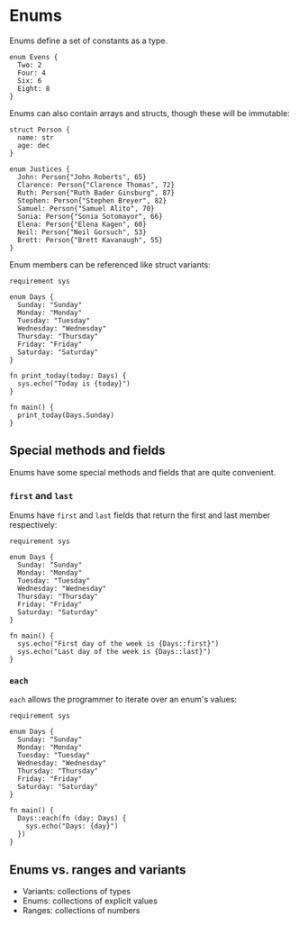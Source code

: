# Enums

Enums define a set of constants as a type.

```sylva
enum Evens {
  Two: 2
  Four: 4
  Six: 6
  Eight: 8
}
```

Enums can also contain arrays and structs, though these will be immutable:

```sylva
struct Person {
  name: str
  age: dec
}

enum Justices {
  John: Person{"John Roberts", 65}
  Clarence: Person{"Clarence Thomas", 72}
  Ruth: Person{"Ruth Bader Ginsburg", 87}
  Stephen: Person{"Stephen Breyer", 82}
  Samuel: Person{"Samuel Alito", 70}
  Sonia: Person{"Sonia Sotomayor", 66}
  Elena: Person{"Elena Kagen", 60}
  Neil: Person{"Neil Gorsuch", 53}
  Brett: Person{"Brett Kavanaugh", 55}
}
```

Enum members can be referenced like struct variants:

```sylva
requirement sys

enum Days {
  Sunday: "Sunday"
  Monday: "Monday"
  Tuesday: "Tuesday"
  Wednesday: "Wednesday"
  Thursday: "Thursday"
  Friday: "Friday"
  Saturday: "Saturday"
}

fn print_today(today: Days) {
  sys.echo("Today is {today}")
}

fn main() {
  print_today(Days.Sunday)
}
```

## Special methods and fields

Enums have some special methods and fields that are quite convenient.

### `first` and `last`

Enums have `first` and `last` fields that return the first and last member
respectively:

```sylva
requirement sys

enum Days {
  Sunday: "Sunday"
  Monday: "Monday"
  Tuesday: "Tuesday"
  Wednesday: "Wednesday"
  Thursday: "Thursday"
  Friday: "Friday"
  Saturday: "Saturday"
}

fn main() {
  sys.echo("First day of the week is {Days::first}")
  sys.echo("Last day of the week is {Days::last}")
}
```

### `each`

`each` allows the programmer to iterate over an enum's values:

```sylva
requirement sys

enum Days {
  Sunday: "Sunday"
  Monday: "Monday"
  Tuesday: "Tuesday"
  Wednesday: "Wednesday"
  Thursday: "Thursday"
  Friday: "Friday"
  Saturday: "Saturday"
}

fn main() {
  Days::each(fn (day: Days) {
    sys.echo("Days: {day}")
  })
}
```

## Enums vs. ranges and variants

- Variants: collections of types
- Enums: collections of explicit values
- Ranges: collections of numbers
